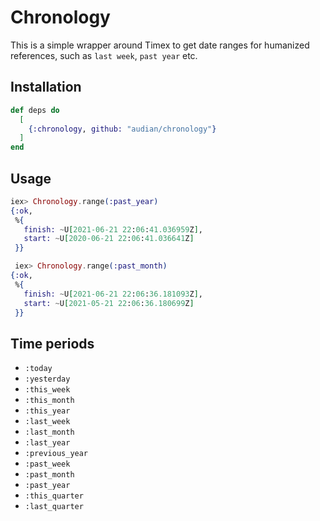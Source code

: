 # Chronology

This is a simple wrapper around Timex to get date ranges for humanized references, 
such as `last week`, `past year` etc.

## Installation


```elixir
def deps do
  [
    {:chronology, github: "audian/chronology"}
  ]
end
```


## Usage

```elixir
iex> Chronology.range(:past_year)
{:ok,
 %{
   finish: ~U[2021-06-21 22:06:41.036959Z],
   start: ~U[2020-06-21 22:06:41.036641Z]
 }}

 iex> Chronology.range(:past_month)
{:ok,
 %{
   finish: ~U[2021-06-21 22:06:36.181093Z],
   start: ~U[2021-05-21 22:06:36.180699Z]
 }} 
```

## Time periods
- `:today`
- `:yesterday`
- `:this_week`
- `:this_month`
- `:this_year`
- `:last_week`
- `:last_month`
- `:last_year`
- `:previous_year`
- `:past_week`
- `:past_month`
- `:past_year`
- `:this_quarter`
- `:last_quarter`
